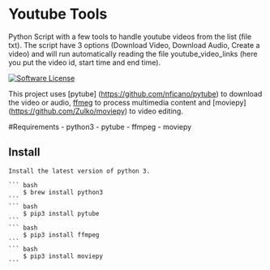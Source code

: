 # Youtube Tools
Python Script with a few tools to handle youtube videos from the list (file txt).
The script have 3 options (Download Video, Download Audio, Create a video) and will run automatically reading the file youtube_video_links (here you put the video id, start time and end time).

[![Software License](https://img.shields.io/badge/license-MIT-brightgreen.svg?style=flat-square)](LICENSE.md)

This project uses [pytube] (https://github.com/nficano/pytube) to download the video or audio, [ffmeg](https://github.com/FFmpeg/FFmpeg) to process multimedia content and [moviepy] (https://github.com/Zulko/moviepy) to video editing.

#Requirements
    - python3
    - pytube
    - ffmpeg
    - moviepy

## Install
    Install the latest version of python 3.

    ``` bash
        $ brew install python3
    ```
    ``` bash
        $ pip3 install pytube
    ```
    ``` bash
        $ pip3 install ffmpeg
    ```
    ``` bash
        $ pip3 install moviepy
    ```

